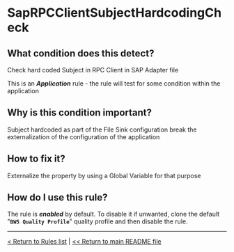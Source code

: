 # SapRPCClientSubjectHardcodingCheck

## What condition does this detect?

Check hard coded Subject in RPC Client in SAP Adapter file

This is an ***Application*** rule - the rule will test for some condition within the application

## Why is this condition important?

Subject hardcoded as part of the File Sink configuration break the externalization of the configuration of the application

## How to fix it?

Externalize the property by using a Global Variable for that purpose

## How do I use this rule?

The rule is **_enabled_** by default. To disable it if unwanted, clone the default "**`BW5 Quality Profile`**" quality profile and then disable the rule.

---
[< Return to Rules list](./RULES.md) |  [<< Return to main README file](../../../README.md)
